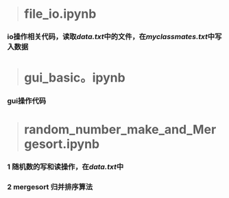 > # file_io.ipynb
### io操作相关代码，读取*data.txt*中的文件，在*myclassmates.txt*中写入数据
> # gui_basic。ipynb
### gui操作代码
> # random_number_make_and_Mergesort.ipynb
### 1 随机数的写和读操作，在*data.txt*中
### 2 mergesort 归并排序算法
